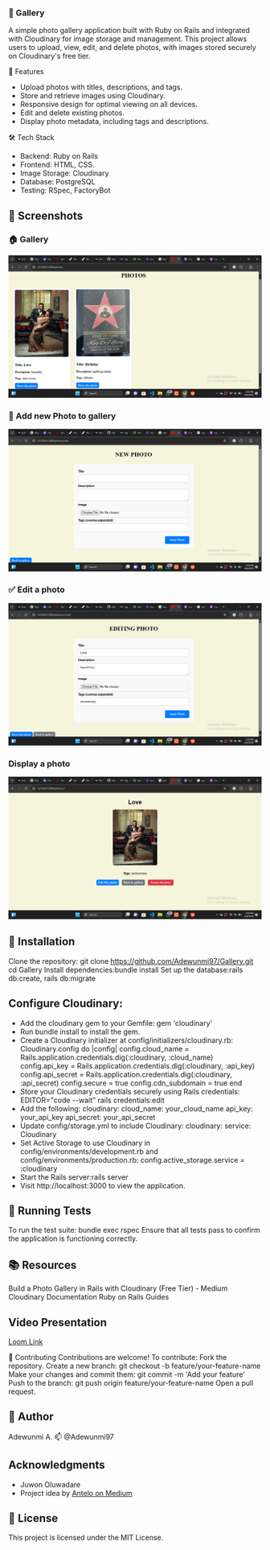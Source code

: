### 📸 Gallery
A simple photo gallery application built with Ruby on Rails and integrated with Cloudinary for image storage and management. This project allows users to upload, view, edit, and delete photos, with images stored securely on Cloudinary's free tier.

🚀 Features
- Upload photos with titles, descriptions, and tags.
- Store and retrieve images using Cloudinary.
- Responsive design for optimal viewing on all devices.
- Edit and delete existing photos.
- Display photo metadata, including tags and descriptions.

🛠️ Tech Stack
- Backend: Ruby on Rails
- Frontend: HTML, CSS.
- Image Storage: Cloudinary
- Database: PostgreSQL 
- Testing: RSpec, FactoryBot

## 📸 Screenshots

### 🏠 Gallery
![Homepage](./screenshots/gallery.png)
### 📝 Add new Photo to gallery
![New](./screenshots/new.png)
### ✅ Edit a photo
![Edit](./screenshots/edit.png)
### Display a photo
![Photo](./screenshots/photo.png)


## 🔧 Installation
Clone the repository: git clone https://github.com/Adewunmi97/Gallery.git
cd Gallery
Install dependencies:bundle install
Set up the database:rails db:create, rails db:migrate

## Configure Cloudinary:
- Add the cloudinary gem to your Gemfile: gem 'cloudinary'
- Run bundle install to install the gem.
- Create a Cloudinary initializer at config/initializers/cloudinary.rb:
Cloudinary.config do |config|
  config.cloud_name = Rails.application.credentials.dig(:cloudinary, :cloud_name)
  config.api_key = Rails.application.credentials.dig(:cloudinary, :api_key)
  config.api_secret = Rails.application.credentials.dig(:cloudinary, :api_secret)
  config.secure = true
  config.cdn_subdomain = true
end
- Store your Cloudinary credentials securely using Rails credentials: EDITOR="code --wait" rails credentials:edit
- Add the following:
cloudinary:
  cloud_name: your_cloud_name
  api_key: your_api_key
  api_secret: your_api_secret
- Update config/storage.yml to include Cloudinary:
cloudinary:
  service: Cloudinary
- Set Active Storage to use Cloudinary in config/environments/development.rb and config/environments/production.rb:
config.active_storage.service = :cloudinary
- Start the Rails server:rails server
- Visit http://localhost:3000 to view the application.

## 🧪 Running Tests
To run the test suite: bundle exec rspec
Ensure that all tests pass to confirm the application is functioning correctly.


## 📚 Resources
Build a Photo Gallery in Rails with Cloudinary (Free Tier) - Medium
Cloudinary Documentation
Ruby on Rails Guides


## Video Presentation

[Loom Link](https://www.loom.com/share/9d4a565f2ebb4519a52cbb7725e88aff?sid=0b01cd28-acb7-40e7-8a31-8ebbc1062320)

🤝 Contributing
Contributions are welcome! To contribute:
Fork the repository.
Create a new branch: git checkout -b feature/your-feature-name
Make your changes and commit them: git commit -m 'Add your feature'
Push to the branch: git push origin feature/your-feature-name
Open a pull request.

## 👤 Author
Adewunmi A.
📫 @Adewunmi97

## Acknowledgments

- Juwon Oluwadare
- Project idea by [Antelo on Medium](https://antelo.medium.com/build-a-photo-gallery-in-rails-with-cloudinary-free-tier-0e42385c691a)


## 📄 License
This project is licensed under the MIT License.
